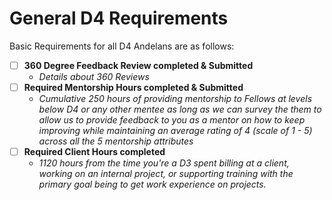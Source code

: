 # General D4 Requirements
Basic Requirements for all D4 Andelans are as follows: 

* [ ] **360 Degree Feedback Review completed & Submitted** 
  * *Details about 360 Reviews*
* [ ] **Required Mentorship Hours completed & Submitted**
  * *Cumulative 250 hours of providing mentorship to Fellows at levels below D4 or any other mentee as long as we can survey the them to allow us to provide feedback to you as a mentor on how to keep improving while maintaining an average rating of 4 (scale of 1 - 5) across all the 5 mentorship attributes*
* [ ] **Required Client Hours completed**
  * *1120 hours from the time you're a D3 spent billing at a client, working on an internal project, or supporting training with the primary goal being to get work experience on projects.*
